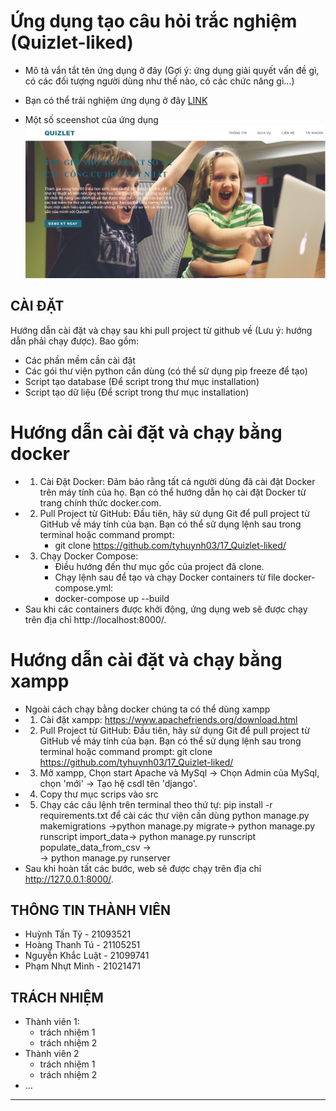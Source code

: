 # Ứng dụng tạo câu hỏi trắc nghiệm (Quizlet-liked)

- Mô tả vắn tắt tên ứng dụng ở đây (Gợi ý: ứng dụng giải quyết vấn đề gì, có các đối tượng người dùng như thế nào, có các chức năng gì...)

- Bạn có thể trải nghiệm ứng dụng ở đây [LINK](https://one7-quizlet-liked.onrender.com/)
- Một số sceenshot của ứng dụng
![Alt text](installation/scripts/img/home.png)
## CÀI ĐẶT

Hướng dẫn cài đặt và chạy sau khi pull project từ github về (Lưu ý: hướng dẫn phải chạy được). Bao gồm:
- Các phần mềm cần cài đặt
- Các gói thư viện python cần dùng (có thể sử dụng pip freeze để tạo)
- Script tạo database (Để script trong thư mục installation)
- Script tạo dữ liệu (Để script trong thư mục installation)
# Hướng dẫn cài đặt và chạy bằng docker
- 1. Cài Đặt Docker: Đảm bảo rằng tất cả người dùng đã cài đặt Docker trên máy tính của họ. Bạn có thể hướng dẫn họ cài đặt Docker từ trang chính thức docker.com.
- 2. Pull Project từ GitHub: Đầu tiên, hãy sử dụng Git để pull project từ GitHub về máy tính của bạn. Bạn có thể sử dụng lệnh sau trong terminal hoặc command prompt:
      - git clone https://github.com/tyhuynh03/17_Quizlet-liked/
- 3. Chạy Docker Compose:
     - Điều hướng đến thư mục gốc của project đã clone.
     - Chạy lệnh sau để tạo và chạy Docker containers từ file docker-compose.yml:
     - docker-compose up --build
- Sau khi các containers được khởi động, ứng dụng web sẽ được chạy trên địa chỉ http://localhost:8000/.

# Hướng dẫn cài đặt và chạy bằng xampp
- Ngoài cách chạy bằng docker chúng ta có thể dùng xampp
- 1. Cài đặt xampp: https://www.apachefriends.org/download.html
- 2. Pull Project từ GitHub: Đầu tiên, hãy sử dụng Git để pull project từ GitHub về máy tính của bạn. Bạn có thể sử dụng lệnh sau trong terminal hoặc command prompt:
    git clone https://github.com/tyhuynh03/17_Quizlet-liked/
- 3. Mở xampp, Chọn start Apache và MySql -> Chọn Admin của MySql, chọn 'mới' -> Tạo hệ csdl tên 'django'.
- 4. Copy thư mục scrips vào src
- 5. Chạy các câu lệnh trên terminal theo thứ tự:
    pip install -r requirements.txt để cài các thư viện cần dùng
     python manage.py makemigrations ->python manage.py migrate->
     python manage.py runscript import_data->
     python manage.py runscript populate_data_from_csv ->  
     -> python manage.py runserver
- Sau khi hoàn tất các bước, web sẽ được chạy trên địa chỉ http://127.0.0.1:8000/.

## THÔNG TIN THÀNH VIÊN

- Huỳnh Tấn Tỷ - 21093521
- Hoàng Thanh Tú - 21105251
- Nguyễn Khắc Luật - 21099741
- Phạm Nhựt Minh - 21021471

## TRÁCH NHIỆM

- Thành viên 1:
    - trách nhiệm 1
    - trách nhiệm 2
- Thành viên 2
    - trách nhiệm 1
    - trách nhiệm 2
- ...


---
